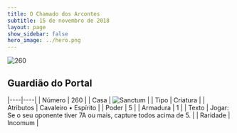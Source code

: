 ```yaml
---
title: O Chamado dos Arcontes
subtitle: 15 de novembro de 2018
layout: page
show_sidebar: false
hero_image: ../hero.png
---
```


![260](https://cdn.keyforgegame.com/media/card_front/pt/341_260_MJV7XGGFVMQC_pt.png)

## Guardião do Portal

|----|----|
| Número | 260 |
| Casa | ![Sanctum](https://archonarcana.com/images/thumb/c/c7/Sanctum.png/22px-Sanctum.png "Santuário") |
| Tipo | Criatura |
| Atributos | Cavaleiro • Espírito |
| Poder | 5 |
| Armadura | 1 |
| Texto | Jogar: Se o seu oponente tiver 7A  ou mais, capture todos acima de 5. |
| Raridade | Incomum |
